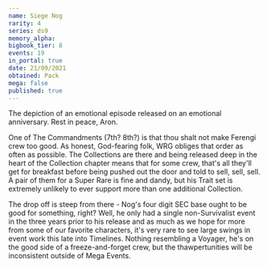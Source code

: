 ```yaml
---
name: Siege Nog
rarity: 4
series: ds9
memory_alpha:
bigbook_tier: 8
events: 19
in_portal: true
date: 21/09/2021
obtained: Pack
mega: false
published: true
---
```


The depiction of an emotional episode released on an emotional anniversary. Rest in peace, Aron. 

One of The Commandments (7th? 8th?) is that thou shalt not make Ferengi crew too good. As honest, God-fearing folk, WRG obliges that order as often as possible. The Collections are there and being released deep in the heart of the Collection chapter means that for some crew, that's all they'll get for breakfast before being pushed out the door and told to sell, sell, sell. A pair of them for a Super Rare is fine and dandy, but his Trait set is extremely unlikely to ever support more than one additional Collection.

The drop off is steep from there - Nog's four digit SEC base ought to be good for something, right? Well, he only had a single non-Survivalist event in the three years prior to his release and as much as we hope for more from some of our favorite characters, it's very rare to see large swings in event work this late into Timelines. Nothing resembling a Voyager, he's on the good side of a freeze-and-forget crew, but the thawpertunities will be inconsistent outside of Mega Events.

